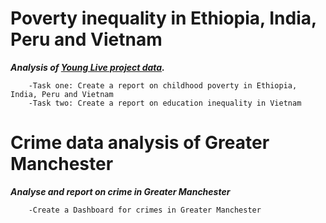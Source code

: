 # Poverty inequality in Ethiopia, India, Peru and Vietnam 
***Analysis of [Young Live project data](https://beta.ukdataservice.ac.uk/datacatalogue/series/series?id=2000060#!/access-data).***
```
    -Task one: Create a report on childhood poverty in Ethiopia, India, Peru and Vietnam
    -Task two: Create a report on education inequality in Vietnam
```
# Crime data analysis of Greater Manchester
***Analyse and report on crime in Greater Manchester***
```
    -Create a Dashboard for crimes in Greater Manchester
```
